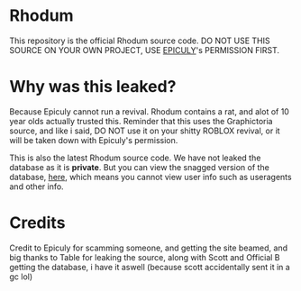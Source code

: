 # Rhodum
This repository is the official Rhodum source code. DO NOT USE THIS SOURCE ON YOUR OWN PROJECT, USE <a href="https://github.com/Epiculy" target="_blank">EPICULY</a>'s PERMISSION FIRST.

# Why was this leaked?
Because Epiculy cannot run a revival. Rhodum contains a rat, and alot of 10 year olds actually trusted this. Reminder that this uses the Graphictoria source, and like i said, DO NOT use it on your shitty ROBLOX revival, or it will be taken down with Epiculy's permission.

This is also the latest Rhodum source code. We have not leaked the database as it is <b>private</b>. But you can view the snagged version of the database, <a href="https://github.com/qunjz/Rhodum/blob/main/rhod688055_rhodum.sql">here</a>, which means you cannot view user info such as useragents and other info.

# Credits
Credit to Epiculy for scamming someone, and getting the site beamed, and big thanks to Table for leaking the source, along with Scott and Official B getting the database, i have it aswell (because scott accidentally sent it in a gc lol)
